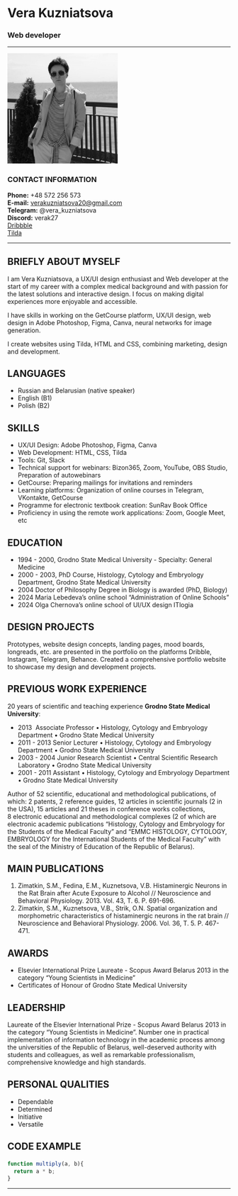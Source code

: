 # Vera Kuzniatsova
### Web developer

---
![photo](verakuzniatsova.jpg)

### CONTACT INFORMATION

**Phone:** +48 572 256 573<br>
**E-mail:** verakuzniatsova20@gmail.com<br>
**Telegram:** @vera_kuzniatsova<br>
**Discord:** verak27<br>
[Dribbble](https://dribbble.com/Vera-K)<br>
[Tilda](https://verakuzniatsova.tilda.ws/en)

---

## BRIEFLY ABOUT MYSELF

I am Vera Kuzniatsova, a UX/UI design enthusiast and Web developer at the start of my career with a complex medical background and with passion for the latest solutions and interactive design. I focus on making digital experiences more enjoyable and accessible.

I have skills in working on the GetCourse platform, UX/UI design, web design in Adobe Photoshop, Figma, Canva, neural networks for image generation.

I create websites using Tilda, HTML and CSS, combining marketing, design and development.

## LANGUAGES
* Russian and Belarusian (native speaker)
* English (B1) 
* Polish (B2)

## SKILLS
* UX/UI Design: Adobe Photoshop, Figma, Canva
* Web Development: HTML, CSS, Tilda
* Tools: Git, Slack
* Technical support for webinars: Bizon365, Zoom, YouTube, OBS Studio, Preparation of autowebinars
* GetCourse: Preparing mailings for invitations and reminders
* Learning platforms: Organization of online courses in Telegram, VKontakte, GetCourse
* Programme for electronic textbook creation: SunRav Book Office
* Proficiency in using the remote work applications: Zoom, Google Meet, etc


## EDUCATION
* 1994 - 2000, Grodno State Medical University - Specialty: General Medicine
* 2000 - 2003, PhD Course, Histology, Cytology and Embryology Department, Grodno State Medical University
* 2004  Doctor of Philosophy Degree in Biology is awarded (PhD, Biology)
* 2024 Maria Lebedeva’s online school “Administration of Online Schools”
* 2024 Olga Chernova’s online school of UI/UX design ITlogia 

## DESIGN PROJECTS

Prototypes, website design concepts, landing pages, mood boards, longreads, etc. are presented in the portfolio on the platforms Dribble, Instagram, Telegram, Behance. 
Created a comprehensive portfolio website to showcase my design and development projects.

## PREVIOUS WORK EXPERIENCE

20 years of scientific and teaching experience **Grodno State Medical University**:

* 2013   Associate Professor • Histology, Cytology and Embryology Department • Grodno State Medical University
* 2011 - 2013 Senior Lecturer • Histology, Cytology and Embryology Department • Grodno State Medical University
* 2003 - 2004 Junior Research Scientist • Central Scientific Research Laboratory • Grodno State Medical University
* 2001 - 2011 Assistant • Histology, Cytology and Embryology Department • Grodno State Medical University

Author of 52 scientific, educational and methodological publications, of which: 2 patents, 2 reference guides, 12 articles in scientific journals (2 in the USA), 15 articles and 21 theses in conference works collections, 8 electronic educational and methodological complexes (2 of which are electronic academic publications “Histology, Cytology and Embryology for the Students of the Medical Faculty” and “EMMC HISTOLOGY, CYTOLOGY, EMBRYOLOGY for the International Students of the Medical Faculty” with the seal of the Ministry of Education of the Republic of Belarus).

## MAIN PUBLICATIONS 

1. Zimatkin, S.M., Fedina, E.M., Kuznetsova, V.B. Histaminergic Neurons in the Rat Brain after Acute Exposure to Alcohol // Neuroscience and Behavioral Physiology. 2013. Vol. 43, T. 6. P. 691-696.
2. Zimatkin, S.M., Kuznetsova, V.B., Strik, O.N. Spatial organization and morphometric characteristics of histaminergic neurons in the rat brain // Neuroscience and Behavioral Physiology. 2006. Vol. 36, T. 5. P. 467-471.

## AWARDS 

* Elsevier  International Prize Laureate - Scopus Award Belarus 2013 in the category “Young Scientists in Medicine”
* Certificates of Honour of Grodno State Medical University

## LEADERSHIP
Laureate of the Elsevier International Prize - Scopus Award Belarus 2013 in the category “Young Scientists in Medicine”. Number one in practical implementation of information technology in the academic process among the universities of the Republic of Belarus, well-deserved authority with students and colleagues, as well as remarkable professionalism, comprehensive knowledge and high standards.

## PERSONAL QUALITIES
- Dependable
- Determined
- Initiative
- Versatile

## CODE EXAMPLE

```javascript
function multiply(a, b){
  return a * b;
}
```
---
